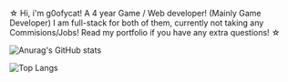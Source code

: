 ☆ Hi, i'm g0ofycat! A 4 year Game / Web developer! (Mainly Game Developer) I am full-stack for both of them, currently not taking any Commisions/Jobs! Read my portfolio if you have any extra questions! ☆ 

![Anurag's GitHub stats](https://github-readme-stats.vercel.app/api?username=g0ofycat&show_icons=true&theme=dracula)

![Top Langs](https://github-readme-stats.vercel.app/api/top-langs/?username=g0ofycat&hide_progress=false&theme=dracula)
